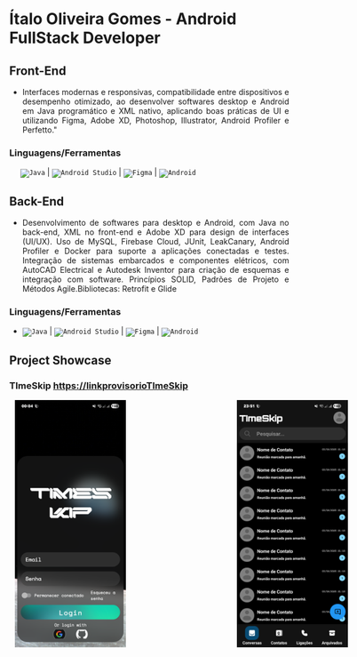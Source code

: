 # Ítalo Oliveira Gomes - Android FullStack Developer

## Front-End
- <p align="justify"> Interfaces modernas e responsivas, compatibilidade entre dispositivos e desempenho otimizado, ao desenvolver softwares desktop e Android em Java programático e XML nativo, aplicando boas práticas de UI e utilizando Figma, Adobe XD, Photoshop, Illustrator, Android Profiler e Perfetto."</p>

### Linguagens/Ferramentas

<div>
  &nbsp;&nbsp;&nbsp;&nbsp; <code><img width="50" src="https://raw.githubusercontent.com/marwin1991/profile-technology-icons/refs/heads/main/icons/java.png" alt="Java" title="Java"/></code> |
  <code><img width="50" src="https://raw.githubusercontent.com/marwin1991/profile-technology-icons/refs/heads/main/icons/android_studio.png" alt="Android Studio" title="Android Studio"/></code> |
  <code><img width="50" src="https://raw.githubusercontent.com/marwin1991/profile-technology-icons/refs/heads/main/icons/figma.png" alt="Figma" title="Figma"/></code> |
  <code><img width="50" src="https://raw.githubusercontent.com/marwin1991/profile-technology-icons/refs/heads/main/icons/android.png" alt="Android" title="Android"/></code>
</div>



## Back-End
- <p align="justify"> Desenvolvimento de softwares para desktop e Android, com Java no back-end, XML no front-end e Adobe XD para design de interfaces (UI/UX). Uso de MySQL, Firebase Cloud, JUnit, LeakCanary, Android Profiler e Docker para suporte a aplicações conectadas e testes. Integração de sistemas embarcados e componentes elétricos, com AutoCAD Electrical e Autodesk Inventor para criação de esquemas e integração com software. Princípios SOLID, Padrões de Projeto e Métodos Agile.Bibliotecas: Retrofit e Glide</p>

### Linguagens/Ferramentas

- <div>
  <code><img width="50" src="https://raw.githubusercontent.com/marwin1991/profile-technology-icons/refs/heads/main/icons/java.png" alt="Java" title="Java"/></code> |
  <code><img width="50" src="https://raw.githubusercontent.com/marwin1991/profile-technology-icons/refs/heads/main/icons/android_studio.png" alt="Android Studio" title="Android Studio"/></code> |
  <code><img width="50" src="https://raw.githubusercontent.com/marwin1991/profile-technology-icons/refs/heads/main/icons/figma.png" alt="Figma" title="Figma"/></code> |
  <code><img width="50" src="https://raw.githubusercontent.com/marwin1991/profile-technology-icons/refs/heads/main/icons/android.png" alt="Android" title="Android"/></code>
</div>

## Project Showcase

### TImeSkip <a href="#">https://linkprovisorioTImeSkip</a>

<div style="display: flex; gap: 10px; align-items: center;">

  <div>
    <img src="https://github.com/IoGomes/IoGomes/blob/main/vecteezy_hermes-vector-icon-design_25985585%20%5BConvertido%5D.png?raw=true" width="125" height="125" />
  </div>

  <div style="display: flex; flex-direction: row; gap: 20px; width: 100%;">
  <div style="display: flex; flex-direction: row; gap: 200px; width: 100%;">
    <img src="https://github.com/IoGomes/IoGomes/blob/main/Screenshot_20250904_000430.png?raw=true" style="width: 200px;" />
    <img src="https://github.com/IoGomes/IoGomes/blob/main/Screenshot_20250903_235201.png?raw=true" style="width: 200px;" />
    <img src="https://github.com/IoGomes/IoGomes/blob/main/Screenshot_20250903_211936.png?raw=true" style="width: 200px;" />
    <img src="https://github.com/IoGomes/IoGomes/blob/main/Screenshot_20250904_005229.png?raw=true" style="width: 200px;" />
  </div>
</div>


